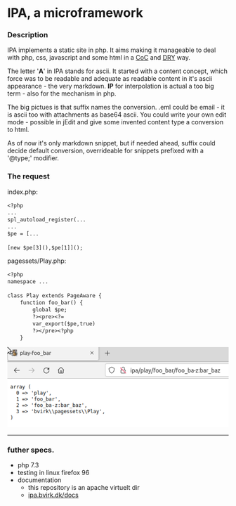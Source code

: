 # IPA, a microframework
### Description
IPA implements a static site in php. It aims making it manageable to deal with php, css, javascript and some html in a [CoC](https://en.wikipedia.org/wiki/Convention_over_Configuration) and [DRY](https://en.wikipedia.org/wiki/Don%27t_Repeat_Yourself) way.

The letter '__A__' in IPA stands for ascii. It started with a content concept, which force was to be readable and adequate as readable content in it's ascii appearance - the very markdown. __IP__ for interpolation is actual a too big term - also for the mechanism in php.

The big pictues is that suffix names the conversion. .eml could be email - it is ascii too with attachments as base64 ascii. You could write your own edit mode - possible in jEdit and give some invented content type a conversion to html.

As of now it's only markdown snippet, but if needed ahead, suffix could decide default conversion, overrideable for snippets prefixed with a '@type;' modifier.

### The request

index.php:
```
<?php
...
spl_autoload_register(...
...
$pe = [...

[new $pe[3](),$pe[1]]();
```

pagessets/Play.php:
```
<?php
namespace ...

class Play extends PageAware {
	function foo_bar() {
		global $pe;
		?><pre><?= 
		var_export($pe,true) 
		?></pre><?php
	}
```	
 ![play-foo-bar](https://github.com/bvirk/ipa/blob/main/domain/img/pages/docs/bws-play-foo_bar.png?raw=true)
 
---
### futher specs.
- php 7.3
- testing in linux firefox 96
- documentation
	- this repository is an apache virtuelt dir
	- [ipa.bvirk.dk/docs](http://ipa.bvirk.dk/docs)
 
